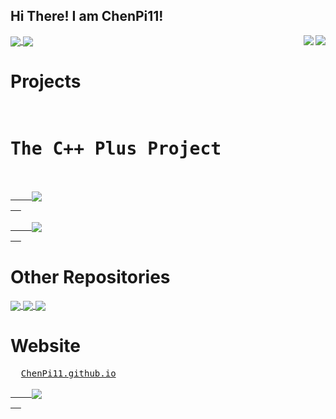 ## Hi There! I am ChenPi11!

<a href="https://github.com/ChenPi11/cppp">
  <img align="center" src="https://github-readme-stats.vercel.app/api/pin/?username=ChenPi11&repo=cppp" />
</a>

<a href="https://github.com/anuraghazra/github-readme-stats">
  <img align="right" src="https://github-readme-stats.vercel.app/api?username=ChenPi11&show_icons=true&theme=radical&count_private=true" />
</a>

<a href="https://github.com/ChenPi11/cppp-c">
  <img align="center" src="https://github-readme-stats.vercel.app/api/pin/?username=ChenPi11&repo=cppp-c" />
</a>

<a href="https://github.com/anuraghazra/github-readme-stats">
  <img align="right" src="https://github-readme-stats-two-theta-93.vercel.app/api/top-langs/?username=ChenPi11&theme=dark&layout=compact" />
</a>

<br>
<h1>Projects</h1>
<pre>
  <h1>The C++ Plus Project</h1>
  <a href="https://github.com/ChenPi11/cppp">
    <img align="center" src="https://github-readme-stats.vercel.app/api/pin/?username=ChenPi11&repo=cppp" />
  </a>
  <a href="https://github.com/ChenPi11/cppp-c">
    <img align="center" src="https://github-readme-stats.vercel.app/api/pin/?username=ChenPi11&repo=cppp-c" />
  </a>
</pre>
<h1>Other Repositories</h1>
<a href="https://github.com/ChenPi11/PixelPlayer">
  <img align="center" src="https://github-readme-stats.vercel.app/api/pin/?username=ChenPi11&repo=PixelPlayer" />
</a>
<a href="https://github.com/ChenPi11/FileTPConsole">
  <img align="center" src="https://github-readme-stats.vercel.app/api/pin/?username=ChenPi11&repo=FileTPConsole" />
</a>
<a href="https://github.com/ChenPi11/WindowsErrors">
  <img align="center" src="https://github-readme-stats.vercel.app/api/pin/?username=ChenPi11&repo=WindowsErrors" />
</a>
<h1>Website</h1>
<pre>
  <a href="https://ChenPi11.github.io">ChenPi11.github.io</a>
  <a href="https://github.com/ChenPi11/ChenPi11.github.io">
    <img align="center" src="https://github-readme-stats.vercel.app/api/pin/?username=ChenPi11&repo=ChenPi11.github.io" />
  </a>
</pre>
